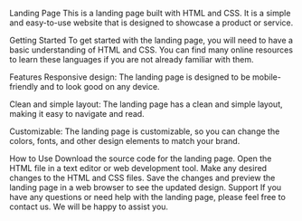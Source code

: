 Landing Page
This is a landing page built with HTML and CSS. It is a simple and easy-to-use website that is designed to showcase a product or service.

Getting Started
To get started with the landing page, you will need to have a basic understanding of HTML and CSS. You can find many online resources to learn these languages if you are not already familiar with them.

Features
Responsive design: The landing page is designed to be mobile-friendly and to look good on any device.

Clean and simple layout: The landing page has a clean and simple layout, making it easy to navigate and read.

Customizable: The landing page is customizable, so you can change the colors, fonts, and other design elements to match your brand.

How to Use
Download the source code for the landing page.
Open the HTML file in a text editor or web development tool.
Make any desired changes to the HTML and CSS files.
Save the changes and preview the landing page in a web browser to see the updated design.
Support
If you have any questions or need help with the landing page, please feel free to contact us. We will be happy to assist you.